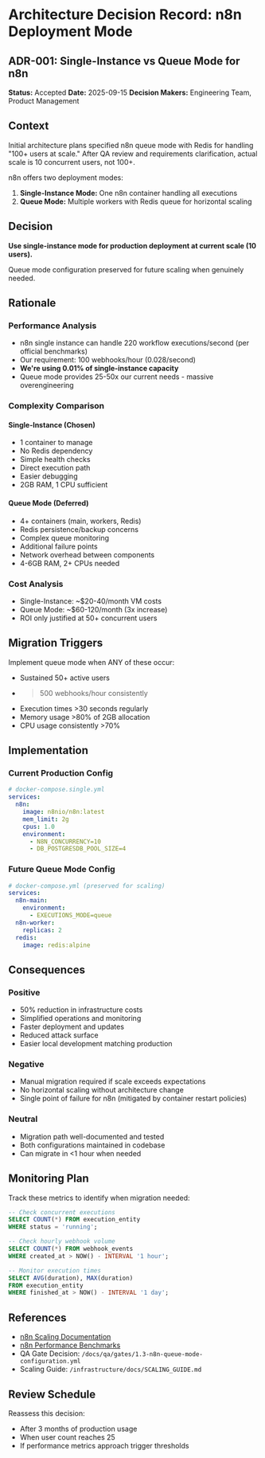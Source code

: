 # Architecture Decision Record: n8n Deployment Mode

## ADR-001: Single-Instance vs Queue Mode for n8n

**Status:** Accepted **Date:** 2025-09-15 **Decision Makers:** Engineering Team,
Product Management

## Context

Initial architecture plans specified n8n queue mode with Redis for handling
"100+ users at scale." After QA review and requirements clarification, actual
scale is 10 concurrent users, not 100+.

n8n offers two deployment modes:

1. **Single-Instance Mode:** One n8n container handling all executions
2. **Queue Mode:** Multiple workers with Redis queue for horizontal scaling

## Decision

**Use single-instance mode for production deployment at current scale (10
users).**

Queue mode configuration preserved for future scaling when genuinely needed.

## Rationale

### Performance Analysis

- n8n single instance can handle 220 workflow executions/second (per official
  benchmarks)
- Our requirement: 100 webhooks/hour (0.028/second)
- **We're using 0.01% of single-instance capacity**
- Queue mode provides 25-50x our current needs - massive overengineering

### Complexity Comparison

#### Single-Instance (Chosen)

- 1 container to manage
- No Redis dependency
- Simple health checks
- Direct execution path
- Easier debugging
- 2GB RAM, 1 CPU sufficient

#### Queue Mode (Deferred)

- 4+ containers (main, workers, Redis)
- Redis persistence/backup concerns
- Complex queue monitoring
- Additional failure points
- Network overhead between components
- 4-6GB RAM, 2+ CPUs needed

### Cost Analysis

- Single-Instance: ~$20-40/month VM costs
- Queue Mode: ~$60-120/month (3x increase)
- ROI only justified at 50+ concurrent users

## Migration Triggers

Implement queue mode when ANY of these occur:

- Sustained 50+ active users
- > 500 webhooks/hour consistently
- Execution times >30 seconds regularly
- Memory usage >80% of 2GB allocation
- CPU usage consistently >70%

## Implementation

### Current Production Config

```yaml
# docker-compose.single.yml
services:
  n8n:
    image: n8nio/n8n:latest
    mem_limit: 2g
    cpus: 1.0
    environment:
      - N8N_CONCURRENCY=10
      - DB_POSTGRESDB_POOL_SIZE=4
```

### Future Queue Mode Config

```yaml
# docker-compose.yml (preserved for scaling)
services:
  n8n-main:
    environment:
      - EXECUTIONS_MODE=queue
  n8n-worker:
    replicas: 2
  redis:
    image: redis:alpine
```

## Consequences

### Positive

- 50% reduction in infrastructure costs
- Simplified operations and monitoring
- Faster deployment and updates
- Reduced attack surface
- Easier local development matching production

### Negative

- Manual migration required if scale exceeds expectations
- No horizontal scaling without architecture change
- Single point of failure for n8n (mitigated by container restart policies)

### Neutral

- Migration path well-documented and tested
- Both configurations maintained in codebase
- Can migrate in <1 hour when needed

## Monitoring Plan

Track these metrics to identify when migration needed:

```sql
-- Check concurrent executions
SELECT COUNT(*) FROM execution_entity
WHERE status = 'running';

-- Check hourly webhook volume
SELECT COUNT(*) FROM webhook_events
WHERE created_at > NOW() - INTERVAL '1 hour';

-- Monitor execution times
SELECT AVG(duration), MAX(duration)
FROM execution_entity
WHERE finished_at > NOW() - INTERVAL '1 day';
```

## References

- [n8n Scaling Documentation](https://docs.n8n.io/hosting/scaling/)
- [n8n Performance Benchmarks](https://docs.n8n.io/hosting/scaling/performance-benchmarking/)
- QA Gate Decision: `/docs/qa/gates/1.3-n8n-queue-mode-configuration.yml`
- Scaling Guide: `/infrastructure/docs/SCALING_GUIDE.md`

## Review Schedule

Reassess this decision:

- After 3 months of production usage
- When user count reaches 25
- If performance metrics approach trigger thresholds
